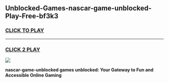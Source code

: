 
## Unblocked-Games-nascar-game-unblocked-Play-Free-bf3k3
<h3>
<a href="https://premium76.site?title=nascar-game-unblocked&ref=23A">CLICK TO PLAY</a></h3>
<hr>

<h3>
<a href="https://premium76.site?title=nascar-game-unblocked&ref=23A">CLICK 2 PLAY</a>
  
</h3>

<a href="https://premium76.site?title=nascar-game-unblocked&ref=23A"><img src="https://clearcache.store/games.png"></a>


**nascar-game-unblocked games unblocked: Your Gateway to Fun and Accessible Online Gaming**

